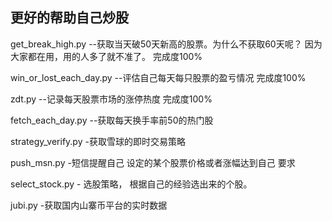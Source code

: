 ## 更好的帮助自己炒股
get_break_high.py --获取当天破50天新高的股票。为什么不获取60天呢？ 因为大家都在用，用的人多了就不准了。 完成度100%

win_or_lost_each_day.py --评估自己每天每只股票的盈亏情况 完成度100%

zdt.py --记录每天股票市场的涨停热度 完成度100%

fetch_each_day.py --获取每天换手率前50的热门股

strategy_verify.py -获取雪球的即时交易策略

push_msn.py -短信提醒自己 设定的某个股票价格或者涨幅达到自己 要求

select_stock.py - 选股策略， 根据自己的经验选出来的个股。 

jubi.py -获取国内山寨币平台的实时数据
